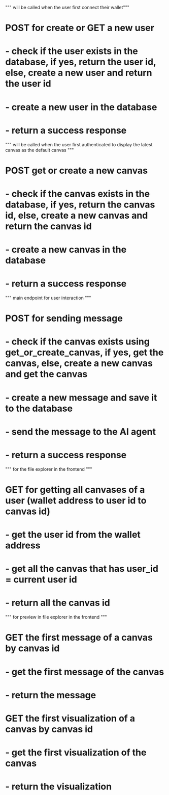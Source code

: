 

""" will be called when the user first connect their wallet"""

# POST for create or GET a new user
# - check if the user exists in the database, if yes, return the user id, else, create a new user and return the user id
# - create a new user in the database
# - return a success response

""" will be called when the user first authenticated to display the latest canvas as the default canvas """

# POST get or create a new canvas
# - check if the canvas exists in the database, if yes, return the canvas id, else, create a new canvas and return the canvas id
# - create a new canvas in the database
# - return a success response


""" main endpoint for user interaction """

# POST for sending message 
# - check if the canvas exists using get_or_create_canvas, if yes, get the canvas, else, create a new canvas and get the canvas
# - create a new message and save it to the database
# - send the message to the AI agent
# - return a success response

""" for the file explorer in the frontend """

# GET for getting all canvases of a user (wallet address to user id to canvas id)
# - get the user id from the wallet address
# - get all the canvas that has user_id = current user id
# - return all the canvas id

""" for preview in file explorer in the frontend """

# GET the first message of a canvas by canvas id
# - get the first message of the canvas
# - return the message

# GET the first visualization of a canvas by canvas id
# - get the first visualization of the canvas
# - return the visualization






